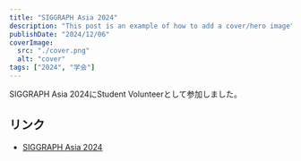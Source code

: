 ```yaml
---
title: "SIGGRAPH Asia 2024"
description: "This post is an example of how to add a cover/hero image"
publishDate: "2024/12/06"
coverImage:
  src: "./cover.png"
  alt: "cover"
tags: ["2024", "学会"]
---
```


SIGGRAPH Asia 2024にStudent Volunteerとして参加しました。

## リンク

- [SIGGRAPH Asia 2024](https://asia.siggraph.org/2024/ja/)